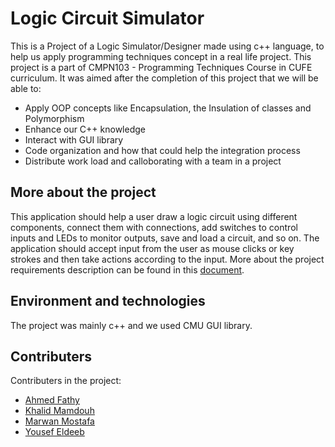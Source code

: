 # Logic Circuit Simulator
This is a Project of a Logic Simulator/Designer made using c++ language, to help us apply programming techniques concept in a real life project. This project is a part of CMPN103 - Programming Techniques Course in CUFE curriculum.
It was aimed after the completion of this project that we will be able to:
- Apply OOP concepts like Encapsulation, the Insulation of classes and Polymorphism
- Enhance our C++ knowledge
- Interact with GUI library
- Code organization and how that could help the integration process
- Distribute work load and calloborating with a team in a project


## More about the project
This application should help a user draw a logic circuit using different components, connect them with connections, add switches to control inputs and LEDs to monitor outputs, save and load a
circuit, and so on. The application should accept input from the user as mouse clicks or key strokes and then take actions according to the input.
More about the project requirements description can be found in this [document](Project%20Requirements%20F2020.pdf).

## Environment and technologies
The project was mainly c++ and we used CMU GUI library.

## Contributers
Contributers in the project:
- [Ahmed Fathy](https://github.com/ahmed1234552)
- [Khalid Mamdouh](https://github.com/Khalidmamdou7)
- [Marwan Mostafa](https://github.com/Marwan-9)
- [Yousef Eldeeb](https://github.com/YoussofEldeeb)
